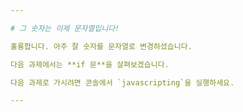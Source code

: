 ```yaml
---

# 그 숫자는 이제 문자열입니다!

훌륭합니다. 아주 잘 숫자를 문자열로 변경하셨습니다.

다음 과제에서는 **if 문**을 살펴보겠습니다.

다음 과제로 가시려면 콘솔에서 `javascripting`을 실행하세요.

---
```

